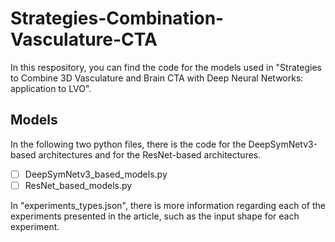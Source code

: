 # Strategies-Combination-Vasculature-CTA

In this respository, you can find the code for the models used in "Strategies to Combine 3D Vasculature and Brain CTA with Deep Neural Networks: application to LVO".

## Models

In the following two python files, there is the code for the DeepSymNetv3-based architectures and for the ResNet-based architectures. 

- [ ] DeepSymNetv3_based_models.py
- [ ] ResNet_based_models.py

In "experiments_types.json", there is more information regarding each of the experiments presented in the article, such as the input shape for each experiment. 